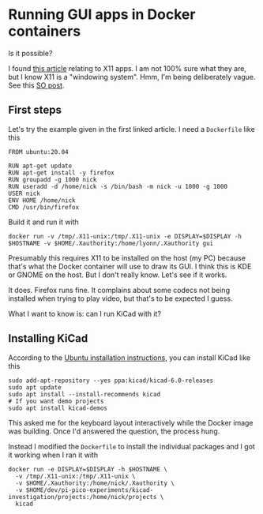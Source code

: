 # Running GUI apps in Docker containers

Is it possible?

I found [this article](https://l10nn.medium.com/running-x11-applications-with-docker-75133178d090) relating to X11 apps. I am not 100% sure what they are, but I know X11 is a "windowing system". Hmm, I'm being deliberately vague. See this [SO post](https://unix.stackexchange.com/questions/276168/what-is-x11-exactly).

## First steps

Let's try the example given in the first linked article. I need a `Dockerfile` like this

```
FROM ubuntu:20.04

RUN apt-get update
RUN apt-get install -y firefox
RUN groupadd -g 1000 nick
RUN useradd -d /home/nick -s /bin/bash -m nick -u 1000 -g 1000
USER nick
ENV HOME /home/nick
CMD /usr/bin/firefox
```

Build it and run it with

```
docker run -v /tmp/.X11-unix:/tmp/.X11-unix -e DISPLAY=$DISPLAY -h $HOSTNAME -v $HOME/.Xauthority:/home/lyonn/.Xauthority gui
```

Presumably this requires X11 to be installed on the host (my PC) because that's what the Docker container will use to draw its GUI. I think this is KDE or GNOME on the host. But I don't really know. Let's see if it works.

It does. Firefox runs fine. It complains about some codecs not being installed when trying to play video, but that's to be expected I guess.

What I want to know is: can I run KiCad with it?

## Installing KiCad

According to the [Ubuntu installation instructions](https://www.kicad.org/download/ubuntu/), you can install KiCad like this

```
sudo add-apt-repository --yes ppa:kicad/kicad-6.0-releases
sudo apt update
sudo apt install --install-recommends kicad
# If you want demo projects
sudo apt install kicad-demos
```

This asked me for the keyboard layout interactively while the Docker image was building. Once I'd answered the question, the process hung.

Instead I modified the `Dockerfile` to install the individual packages and I got it working when I ran it with 
```
docker run -e DISPLAY=$DISPLAY -h $HOSTNAME \
  -v /tmp/.X11-unix:/tmp/.X11-unix \
  -v $HOME/.Xauthority:/home/nick/.Xauthority \
  -v $HOME/dev/pi-pico-experiments/kicad-investigation/projects:/home/nick/projects \
  kicad
```

